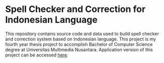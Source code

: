 # Spell Checker and Correction for Indonesian Language

This repository contains source code and data used to build spell checker and correction system based on Indonesian language. This project is my fourth year thesis project to accomplish Bachelor of Computer Science degree at Universitas Multimedia Nusantara. Application version of this project can be accessed [here](https://drive.google.com/file/d/1pjDFcu31dBaE-IICq8T9hVaDe9dDXHF8/view?usp=sharing).
